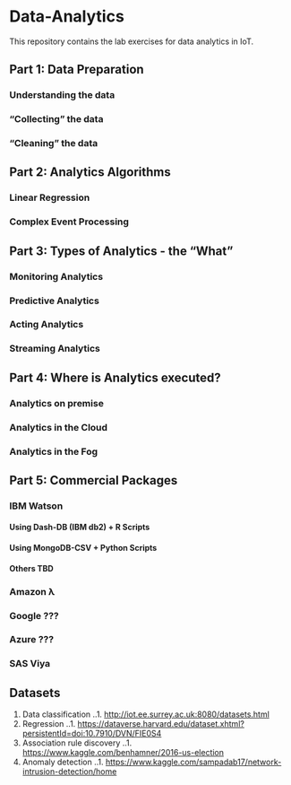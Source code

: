 # Data-Analytics

This repository contains the lab exercises for data analytics in IoT. 

## Part 1: Data Preparation

### Understanding the data
### “Collecting” the data
### “Cleaning” the data

## Part 2: Analytics Algorithms

### Linear Regression
### Complex Event Processing

## Part 3: Types of Analytics - the “What”

### Monitoring Analytics
### Predictive Analytics
### Acting Analytics
### Streaming Analytics

## Part 4: Where is Analytics executed?

### Analytics on premise
### Analytics in the Cloud
### Analytics in the Fog

## Part 5: Commercial Packages

### IBM Watson
#### Using Dash-DB (IBM db2) + R Scripts
#### Using MongoDB-CSV + Python Scripts
#### Others TBD
### Amazon λ
### Google ???
### Azure ???
### SAS Viya

## Datasets 
1. Data classification 
..1. http://iot.ee.surrey.ac.uk:8080/datasets.html
2. Regression 
..1. https://dataverse.harvard.edu/dataset.xhtml?persistentId=doi:10.7910/DVN/FIE0S4
3. Association rule discovery 
..1. https://www.kaggle.com/benhamner/2016-us-election
4. Anomaly detection 
..1. https://www.kaggle.com/sampadab17/network-intrusion-detection/home

